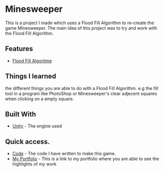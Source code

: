 # Minesweeper

This is a project I made which uses a Flood Fill Algorithm to re-create the game Minesweeper.
The main idea of this project was to try and work with the Flood Fill Algorithm.

## Features

- [Flood Fill Algoritme](link)

## Things I learned

the different things you are able to do with a Flood Fill Algorithm. 
e.g the fill tool in a program like PhotoShop or Minesweeper's clear adjecent squares when clicking on a empty square.

## Built With

* [Unity](https://unity3d.com) - The engine used

## Quick access.

* [Code](https://github.com/samjerry/Mine-Sweeper/tree/master/Assets/Scripts) - The code I have written to make this game.
* [My Portfolio](https://jerrysa2.wixsite.com/portfolio) - This is a link to my portfolio where you are able to see the highlights of my work
